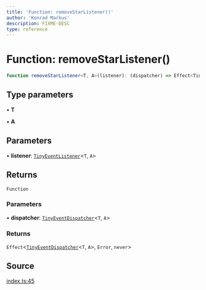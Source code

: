 ```yaml
---
title: 'Function: removeStarListener()'
author: 'Konrad Markus'
description: FIXME-DESC
type: reference
---
```

# Function: removeStarListener()

```ts
function removeStarListener<T, A>(listener): (dispatcher) => Effect<TinyEventDispatcher<T, A>, Error, never>
```

## Type parameters

• **T**

• **A**

## Parameters

• **listener**: [`TinyEventListener`](../type-aliases/TinyEventListener.md)\<`T`, `A`\>

## Returns

`Function`

### Parameters

• **dispatcher**: [`TinyEventDispatcher`](../type-aliases/TinyEventDispatcher.md)\<`T`, `A`\>

### Returns

`Effect`\<[`TinyEventDispatcher`](../type-aliases/TinyEventDispatcher.md)\<`T`, `A`\>, `Error`, `never`\>

## Source

[index.ts:45](https://github.com/konkerdotdev/tiny-event-fp/blob/35c286bc511870798a7f3d70c0cc704e7c0c0006/src/index.ts#L45)
